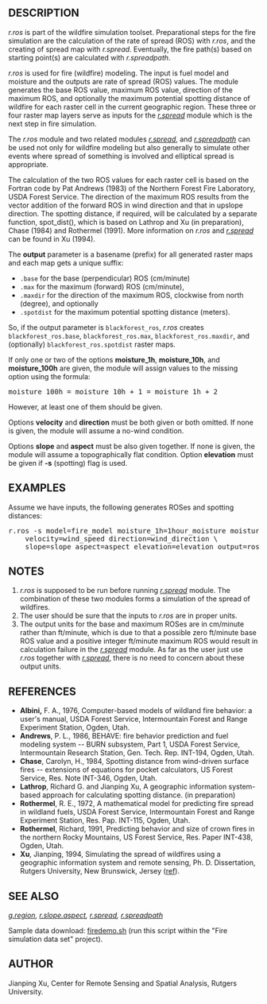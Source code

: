 <h2>DESCRIPTION</h2>

<em>r.ros</em> is part of the wildfire simulation toolset. Preparational
steps for the fire simulation are the calculation of the rate of spread (ROS)
with <em>r.ros</em>, and the creating of spread map with <em>r.spread</em>.
Eventually, the fire path(s) based on starting point(s) are calculated
with <em>r.spreadpath</em>.
<p>

<em>r.ros</em> is used for fire (wildfire) modeling. The input is fuel model
and moisture and the outputs are rate of spread (ROS) values.
The module generates the base ROS value, maximum ROS value,
direction of the maximum ROS, and optionally the maximum potential spotting distance
of wildfire for each raster cell in the current geographic region.
These three or four raster map layers
serve as inputs for the <em><a href="r.spread.html">r.spread</a></em> module
which is the next step in fire simulation.

<p>
The <em>r.ros</em> module and two related modules
<em><a href="r.spread.html">r.spread</a></em>,
and <em><a href="r.spreadpath.html">r.spreadpath</a></em> can be used
not only for wildfire modeling but also generally
to simulate other events where spread of something is involved and
elliptical spread is appropriate.

<p>
The calculation of the two ROS values for each raster cell is based on the
Fortran code by Pat Andrews (1983) of the Northern Forest Fire Laboratory,
USDA Forest Service. The direction of the maximum ROS results from the
vector addition of the forward ROS in wind direction and that in upslope
direction. The spotting distance, if required, will be calculated by a
separate function, spot_dist(), which is based on Lathrop and Xu (in preparation),
Chase (1984) and Rothermel (1991).  More information
on <em>r.ros</em> and <em><a href="r.spread.html">r.spread</a></em> can be found in Xu (1994).

<p>
The <b>output</b> parameter is a basename (prefix) for all generated
raster maps and each map gets a unique suffix:

<ul>
  <li><code>.base</code> for the base (perpendicular) ROS (cm/minute)</li>
  <li><code>.max</code> for the maximum (forward) ROS (cm/minute),</li>
  <li><code>.maxdir</code> for the direction of the maximum
    ROS, clockwise from north (degree), and optionally</li>
  <li><code>.spotdist</code> for the maximum potential
    spotting distance (meters).</li>
</ul>

<p>
So, if the output parameter is <code>blackforest_ros</code>, <em>r.ros</em> creates
<code>blackforest_ros.base</code>, <code>blackforest_ros.max</code>,
<code>blackforest_ros.maxdir</code>,
and (optionally) <code>blackforest_ros.spotdist</code> raster maps.

<p>If only one or two of the options <b>moisture_1h</b>, <b>moisture_10h</b>,
and <b>moisture_100h</b> are given, the module will assign
values to the missing option using the formula:

<div class="code"><pre>
moisture_100h = moisture_10h + 1 = moisture_1h + 2
</pre></div>

However, at least one of them should be given.

<p>
Options <b>velocity</b>
and <b>direction</b> must be both given or both omitted.
If none is given, the module will assume a no-wind
condition.

<p>
Options <b>slope</b> and <b>aspect</b> must be also given together.
If none is given, the module will assume a
topographically flat condition. Option
<b>elevation</b> must be given if <b>-s</b> (spotting) flag is used.

<h2>EXAMPLES</h2>

Assume we have inputs, the following generates ROSes and spotting distances:

<div class="code"><pre>
r.ros -s model=fire_model moisture_1h=1hour_moisture moisture_live=live_moisture \
    velocity=wind_speed direction=wind_direction \
    slope=slope aspect=aspect elevation=elevation output=ros
</pre></div>

<h2>NOTES</h2>

<ol>
  <li><em>r.ros</em> is supposed to be run before running
    <em><a href="r.spread.html">r.spread</a></em> module.
    The combination of these two modules forms
    a simulation of the spread of wildfires.</li>
  <li>The user should be sure that the inputs to
    <em>r.ros</em> are in proper units.</li>
  <li>The output units for the base and maximum ROSes are in cm/minute
    rather than ft/minute, which is due to that a possible zero ft/minute base
    ROS value and a positive integer ft/minute maximum ROS would result in
    calculation failure in the
    <em><a href="r.spread.html">r.spread</a></em> module.
    <!-- This is caused by usage of CELL instead of FCELL/DCELL. ? -->
    As far as the user just use <em>r.ros</em> together with
    <em><a href="r.spread.html">r.spread</a></em>, there is no need to
    concern about these output units.</li>
</ol>

<h2>REFERENCES</h2>

<ul>
  <li><b>Albini,</b> F. A., 1976, Computer-based models of wildland fire behavior:
    a user's manual, USDA Forest Service, Intermountain Forest and Range Experiment
    Station, Ogden, Utah.</li>
  <li><b>Andrews</b>, P. L., 1986, BEHAVE: fire behavior prediction and fuel
    modeling system -- BURN subsystem, Part 1, USDA Forest Service, Intermountain
    Research Station, Gen. Tech. Rep. INT-194, Ogden, Utah.</li>
  <li><b>Chase</b>, Carolyn, H., 1984, Spotting distance from wind-driven
    surface fires -- extensions of equations for pocket calculators, US Forest
    Service, Res. Note INT-346, Ogden, Utah.</li>
  <li><b>Lathrop</b>, Richard G. and Jianping Xu, A geographic information
    system-based approach for calculating spotting distance. (in preparation)</li>
  <li><b>Rothermel</b>, R. E., 1972, A mathematical model for predicting
    fire spread in wildland fuels, USDA Forest Service, Intermountain Forest
    and Range Experiment Station, Res. Pap. INT-115, Ogden, Utah.</li>
  <li><b>Rothermel</b>, Richard, 1991, Predicting behavior and size of crown
    fires in the northern Rocky Mountains, US Forest Service, Res. Paper INT-438,
    Ogden, Utah.</li>
  <li><b>Xu</b>, Jianping, 1994, Simulating the spread of wildfires using
    a geographic information system and remote sensing, Ph. D. Dissertation,
    Rutgers University, New Brunswick, Jersey
    (<a href="https://dl.acm.org/citation.cfm?id=921466">ref</a>).</li>
</ul>

<h2>SEE ALSO</h2>

<em>
<a href="g.region.html">g.region</a>,
<a href="r.slope.aspect.html">r.slope.aspect</a>,
<a href="r.spread.html">r.spread</a>,
<a href="r.spreadpath.html">r.spreadpath</a>
</em>

Sample data download: <a href="https://grass.osgeo.org/sampledata/firedemo_grass7.sh">firedemo.sh</a>
(run this script within the "Fire simulation data set" project).

<h2>AUTHOR</h2>

Jianping Xu, Center for Remote Sensing and Spatial Analysis, Rutgers University.
